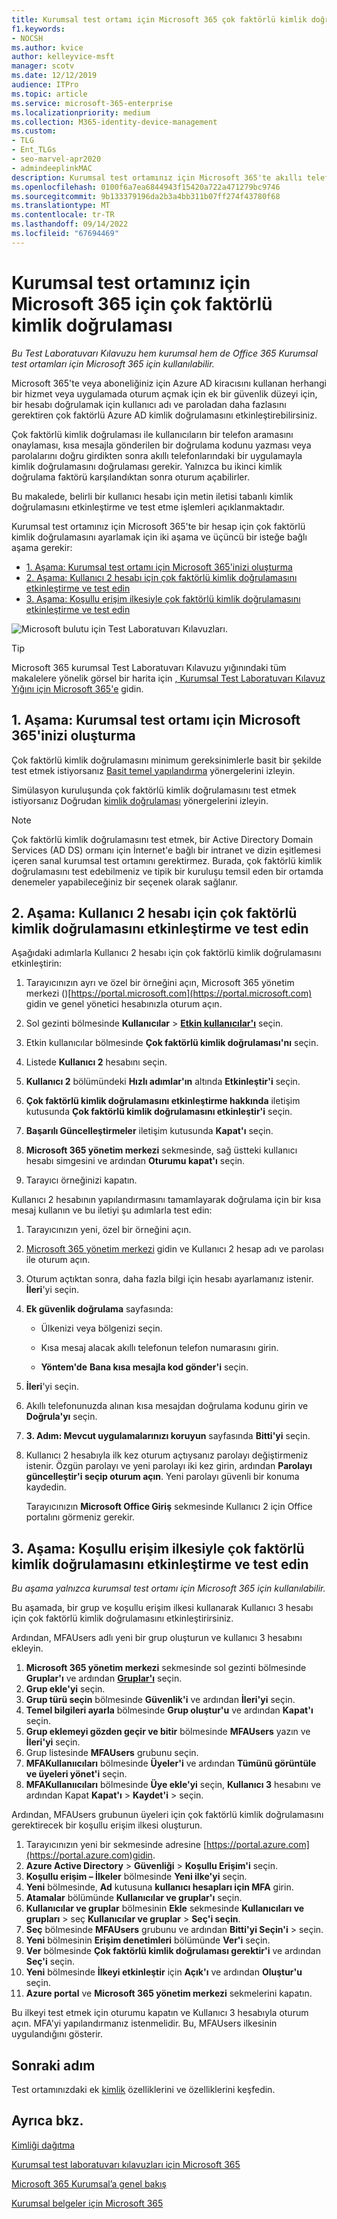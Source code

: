 ```yaml
---
title: Kurumsal test ortamı için Microsoft 365 çok faktörlü kimlik doğrulaması
f1.keywords:
- NOCSH
ms.author: kvice
author: kelleyvice-msft
manager: scotv
ms.date: 12/12/2019
audience: ITPro
ms.topic: article
ms.service: microsoft-365-enterprise
ms.localizationpriority: medium
ms.collection: M365-identity-device-management
ms.custom:
- TLG
- Ent_TLGs
- seo-marvel-apr2020
- admindeeplinkMAC
description: Kurumsal test ortamınız için Microsoft 365'te akıllı telefona gönderilen kısa mesajları kullanarak çok faktörlü kimlik doğrulamasını yapılandırın.
ms.openlocfilehash: 0100f6a7ea6844943f15420a722a471279bc9746
ms.sourcegitcommit: 9b133379196da2b3a4bb311b07ff274f43780f68
ms.translationtype: MT
ms.contentlocale: tr-TR
ms.lasthandoff: 09/14/2022
ms.locfileid: "67694469"
---
```

# <a name="multi-factor-authentication-for-your-microsoft-365-for-enterprise-test-environment"></a>Kurumsal test ortamınız için Microsoft 365 için çok faktörlü kimlik doğrulaması

*Bu Test Laboratuvarı Kılavuzu hem kurumsal hem de Office 365 Kurumsal test ortamları için Microsoft 365 için kullanılabilir.*

Microsoft 365'te veya aboneliğiniz için Azure AD kiracısını kullanan herhangi bir hizmet veya uygulamada oturum açmak için ek bir güvenlik düzeyi için, bir hesabı doğrulamak için kullanıcı adı ve paroladan daha fazlasını gerektiren çok faktörlü Azure AD kimlik doğrulamasını etkinleştirebilirsiniz.

Çok faktörlü kimlik doğrulaması ile kullanıcıların bir telefon aramasını onaylaması, kısa mesajla gönderilen bir doğrulama kodunu yazması veya parolalarını doğru girdikten sonra akıllı telefonlarındaki bir uygulamayla kimlik doğrulamasını doğrulaması gerekir. Yalnızca bu ikinci kimlik doğrulama faktörü karşılandıktan sonra oturum açabilirler.
  
Bu makalede, belirli bir kullanıcı hesabı için metin iletisi tabanlı kimlik doğrulamasını etkinleştirme ve test etme işlemleri açıklanmaktadır.
  
Kurumsal test ortamınız için Microsoft 365'te bir hesap için çok faktörlü kimlik doğrulamasını ayarlamak için iki aşama ve üçüncü bir isteğe bağlı aşama gerekir:
- [1. Aşama: Kurumsal test ortamı için Microsoft 365'inizi oluşturma](#phase-1-build-out-your-microsoft-365-for-enterprise-test-environment)
- [2. Aşama: Kullanıcı 2 hesabı için çok faktörlü kimlik doğrulamasını etkinleştirme ve test edin](#phase-2-enable-and-test-multi-factor-authentication-for-the-user-2-account)
- [3. Aşama: Koşullu erişim ilkesiyle çok faktörlü kimlik doğrulamasını etkinleştirme ve test edin](#phase-3-enable-and-test-multi-factor-authentication-with-a-conditional-access-policy)

![Microsoft bulutu için Test Laboratuvarı Kılavuzları.](../media/m365-enterprise-test-lab-guides/cloud-tlg-icon.png) 
    
> [!TIP]
> Microsoft 365 kurumsal Test Laboratuvarı Kılavuzu yığınındaki tüm makalelere yönelik görsel bir harita için [, Kurumsal Test Laboratuvarı Kılavuz Yığını için Microsoft 365'e](../downloads/Microsoft365EnterpriseTLGStack.pdf) gidin.
  
## <a name="phase-1-build-out-your-microsoft-365-for-enterprise-test-environment"></a>1. Aşama: Kurumsal test ortamı için Microsoft 365'inizi oluşturma

Çok faktörlü kimlik doğrulamasını minimum gereksinimlerle basit bir şekilde test etmek istiyorsanız [Basit temel yapılandırma](lightweight-base-configuration-microsoft-365-enterprise.md) yönergelerini izleyin.
  
Simülasyon kuruluşunda çok faktörlü kimlik doğrulamasını test etmek istiyorsanız Doğrudan [kimlik doğrulaması](pass-through-auth-m365-ent-test-environment.md) yönergelerini izleyin.
  
> [!NOTE]
> Çok faktörlü kimlik doğrulamasını test etmek, bir Active Directory Domain Services (AD DS) ormanı için İnternet'e bağlı bir intranet ve dizin eşitlemesi içeren sanal kurumsal test ortamını gerektirmez. Burada, çok faktörlü kimlik doğrulamasını test edebilmeniz ve tipik bir kuruluşu temsil eden bir ortamda denemeler yapabileceğiniz bir seçenek olarak sağlanır.
  
## <a name="phase-2-enable-and-test-multi-factor-authentication-for-the-user-2-account"></a>2. Aşama: Kullanıcı 2 hesabı için çok faktörlü kimlik doğrulamasını etkinleştirme ve test edin

Aşağıdaki adımlarla Kullanıcı 2 hesabı için çok faktörlü kimlik doğrulamasını etkinleştirin:
  
1. Tarayıcınızın ayrı ve özel bir örneğini açın, Microsoft 365 yönetim merkezi ()[https://portal.microsoft.com](https://portal.microsoft.com) gidin ve genel yönetici hesabınızla oturum açın.
    
2. Sol gezinti bölmesinde **Kullanıcılar** > <a href="https://go.microsoft.com/fwlink/p/?linkid=834822" target="_blank">**Etkin kullanıcılar'ı**</a> seçin.
    
3. Etkin kullanıcılar bölmesinde **Çok faktörlü kimlik doğrulaması'nı** seçin.
    
4. Listede **Kullanıcı 2** hesabını seçin.
    
5. **Kullanıcı 2** bölümündeki **Hızlı adımlar'ın** altında **Etkinleştir'i** seçin.
    
6. **Çok faktörlü kimlik doğrulamasını etkinleştirme hakkında** iletişim kutusunda **Çok faktörlü kimlik doğrulamasını etkinleştir'i** seçin.
    
7. **Başarılı Güncelleştirmeler** iletişim kutusunda **Kapat'ı** seçin.
    
8. **Microsoft 365 yönetim merkezi** sekmesinde, sağ üstteki kullanıcı hesabı simgesini ve ardından **Oturumu kapat'ı** seçin.
    
9. Tarayıcı örneğinizi kapatın.
   
Kullanıcı 2 hesabının yapılandırmasını tamamlayarak doğrulama için bir kısa mesaj kullanın ve bu iletiyi şu adımlarla test edin:
  
1. Tarayıcınızın yeni, özel bir örneğini açın.
    
2. [Microsoft 365 yönetim merkezi](https://admin.microsoft.com) gidin ve Kullanıcı 2 hesap adı ve parolası ile oturum açın.
    
3. Oturum açtıktan sonra, daha fazla bilgi için hesabı ayarlamanız istenir. **İleri**'yi seçin.
    
4. **Ek güvenlik doğrulama** sayfasında:
    
   - Ülkenizi veya bölgenizi seçin.
    
   - Kısa mesaj alacak akıllı telefonun telefon numarasını girin.
    
   - **Yöntem'de** **Bana kısa mesajla kod gönder'i** seçin.
    
5. **İleri**'yi seçin.
    
6. Akıllı telefonunuzda alınan kısa mesajdan doğrulama kodunu girin ve **Doğrula'yı** seçin.
    
7. **3. Adım: Mevcut uygulamalarınızı koruyun** sayfasında **Bitti'yi** seçin.
    
8. Kullanıcı 2 hesabıyla ilk kez oturum açtıysanız parolayı değiştirmeniz istenir. Özgün parolayı ve yeni parolayı iki kez girin, ardından **Parolayı güncelleştir'i seçip oturum açın**. Yeni parolayı güvenli bir konuma kaydedin.
    
    Tarayıcınızın **Microsoft Office Giriş** sekmesinde Kullanıcı 2 için Office portalını görmeniz gerekir.

## <a name="phase-3-enable-and-test-multi-factor-authentication-with-a-conditional-access-policy"></a>3. Aşama: Koşullu erişim ilkesiyle çok faktörlü kimlik doğrulamasını etkinleştirme ve test edin

*Bu aşama yalnızca kurumsal test ortamı için Microsoft 365 için kullanılabilir.*

Bu aşamada, bir grup ve koşullu erişim ilkesi kullanarak Kullanıcı 3 hesabı için çok faktörlü kimlik doğrulamasını etkinleştirirsiniz.

Ardından, MFAUsers adlı yeni bir grup oluşturun ve kullanıcı 3 hesabını ekleyin.

1. **Microsoft 365 yönetim merkezi** sekmesinde sol gezinti bölmesinde **Gruplar'ı** ve ardından <a href="https://go.microsoft.com/fwlink/p/?linkid=2052855" target="_blank">**Gruplar'ı**</a> seçin.
2. **Grup ekle'yi** seçin.
3. **Grup türü seçin** bölmesinde **Güvenlik'i** ve ardından **İleri'yi** seçin.
4. **Temel bilgileri ayarla** bölmesinde **Grup oluştur'u** ve ardından **Kapat'ı** seçin.
5. **Grup eklemeyi gözden geçir ve bitir** bölmesinde **MFAUsers** yazın ve **İleri'yi** seçin.
6. Grup listesinde **MFAUsers** grubunu seçin.
7. **MFAKullanııcıları** bölmesinde **Üyeler'i** ve ardından **Tümünü görüntüle ve üyeleri yönet'i** seçin.
8. **MFAKullanııcıları** bölmesinde **Üye ekle'yi** seçin, **Kullanıcı 3** hesabını ve ardından Kapat **Kapat'ı** >  **Kaydet'i** >  seçin.

Ardından, MFAUsers grubunun üyeleri için çok faktörlü kimlik doğrulamasını gerektirecek bir koşullu erişim ilkesi oluşturun.

1. Tarayıcınızın yeni bir sekmesinde adresine [https://portal.azure.com](https://portal.azure.com)gidin.
2. **Azure Active Directory** > **Güvenliği** > **Koşullu Erişim'i** seçin.
3. **Koşullu erişim – İlkeler** bölmesinde **Yeni ilke'yi** seçin.
4. **Yeni** bölmesinde, **Ad** kutusuna **kullanıcı hesapları için MFA** girin.
5. **Atamalar** bölümünde **Kullanıcılar ve gruplar'ı** seçin.
6. **Kullanıcılar ve gruplar** bölmesinin **Ekle** sekmesinde **Kullanıcıları ve grupları** >  seç **Kullanıcılar ve gruplar** > **Seç'i seçin**.
7. **Seç** bölmesinde **MFAUsers** grubunu ve ardından **Bitti'yi Seçin'i** >  seçin.
8. **Yeni** bölmesinin **Erişim denetimleri** bölümünde **Ver'i** seçin.
9. **Ver** bölmesinde **Çok faktörlü kimlik doğrulaması gerektir'i** ve ardından **Seç'i** seçin.
10. **Yeni** bölmesinde **İlkeyi etkinleştir** için **Açık'ı** ve ardından **Oluştur'u** seçin.
11. **Azure portal** ve **Microsoft 365 yönetim merkezi** sekmelerini kapatın.

Bu ilkeyi test etmek için oturumu kapatın ve Kullanıcı 3 hesabıyla oturum açın. MFA'yi yapılandırmanız istenmelidir. Bu, MFAUsers ilkesinin uygulandığını gösterir.

## <a name="next-step"></a>Sonraki adım

Test ortamınızdaki ek [kimlik](m365-enterprise-test-lab-guides.md#identity) özelliklerini ve özelliklerini keşfedin.

## <a name="see-also"></a>Ayrıca bkz.

[Kimliği dağıtma](deploy-identity-solution-overview.md)

[Kurumsal test laboratuvarı kılavuzları için Microsoft 365](m365-enterprise-test-lab-guides.md)

[Microsoft 365 Kurumsal’a genel bakış](microsoft-365-overview.md)

[Kurumsal belgeler için Microsoft 365](/microsoft-365-enterprise/)